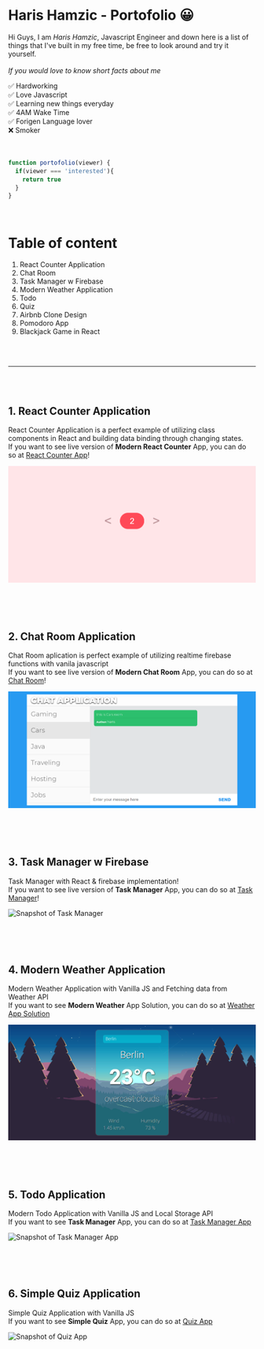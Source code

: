# Haris Hamzic - Portofolio 😀

Hi Guys, I am *Haris Hamzic*, Javascript Engineer and down here is a list of things that I've built in my free time, be free to look around and try it yourself.<br /> <br />
*If you would love to know short facts about me*

✅ Hardworking<br />
✅ Love Javascript<br />
✅ Learning new things everyday<br />
✅ 4AM Wake Time<br />
✅ Forigen Language lover<br />
❌ Smoker<br />
<br /> <br />

```javascript
function portofolio(viewer) {
  if(viewer === 'interested'){
    return true
  }
}
```

<br /> 

# Table of content
1. React Counter Application
1. Chat Room
1. Task Manager w Firebase
1. Modern Weather Application
1. Todo 
1. Quiz 
1. Airbnb Clone Design
1. Pomodoro App
1. Blackjack Game in React

<br />
<br />

***

<br />
<br />

## 1. React Counter Application

React Counter Application is a perfect example of utilizing class components in React and building data binding through changing states. <br/>
If you want to see live version of **Modern React Counter** App, you can do so at [React Counter App](https://hamzic2019.github.io/react-counter/)! <br/>

![Snapshot of Modern React Counter App](https://raw.githubusercontent.com/hamzic2019/react-counter/master/react-counter-app.png)

<br /> <br /> <br />

## 2. Chat Room Application

Chat Room aplication is perfect example of utilizing realtime firebase functions with vanila javascript  <br/>
If you want to see live version of **Modern Chat Room** App, you can do so at [Chat Room](https://hamzic2019.github.io/chat-room/)! <br/>

![Snapshot of Modern Chat App Solution](https://raw.githubusercontent.com/hamzic2019/chat-room/master/assets/Screenshot.png)

<br /> <br /> <br />

## 3. Task Manager w Firebase

Task Manager with React & firebase implementation!<br/>
If you want to see live version of **Task Manager** App, you can do so at [Task Manager](https://hamzic2019.github.io/task-manager-firebase/)! <br/>

![Snapshot of Task Manager](https://image.prntscr.com/image/Ag2vCSDOT6uLmgylHlyo6A.png)

<br /> <br /> <br />

## 4. Modern Weather Application

Modern Weather Application with Vanilla JS and Fetching data from Weather API<br/>
If you want to see **Modern Weather** App Solution, you can do so at [Weather App Solution](https://hamzic2019.github.io/modern-weather-app/)

![Snapshot of Modern Weather App Solution](https://github.com/hamzic2019/modern-weather-app/blob/master/assets/Screenshot.png?raw=true)

<br /> <br /> <br />

## 5. Todo Application

Modern Todo Application with Vanilla JS and Local Storage API<br/>
If you want to see **Task Manager** App, you can do so at [Task Manager App](https://hamzic2019.github.io/todo-design/)

![Snapshot of Task Manager App](https://image.prntscr.com/image/cGWC0i2CTtaNN55mNSqTvw.png)

<br /> <br /> <br />

## 6. Simple Quiz Application

Simple Quiz Application with Vanilla JS<br/>
If you want to see **Simple Quiz** App, you can do so at [Quiz App](https://hamzic2019.github.io/quiz-app/)

![Snapshot of Quiz App](https://image.prntscr.com/image/5yuK4ejzSFiwtmEF8VASiw.png)



